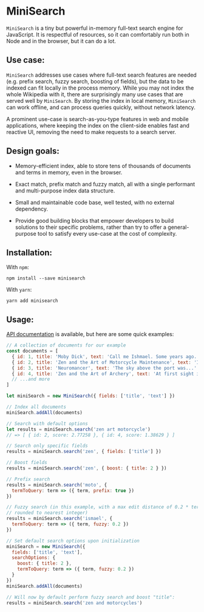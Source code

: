 # MiniSearch

`MiniSearch` is a tiny but powerful in-memory full-text search engine for
JavaScript. It is respectful of resources, so it can comfortably run both in
Node and in the browser, but it can do a lot.

## Use case:

`MiniSearch` addresses use cases where full-text search features are needed
(e.g. prefix search, fuzzy search, boosting of fields), but the data to be
indexed can fit locally in the process memory. While you may not index the whole
Wikipedia with it, there are surprisingly many use cases that are served well by
`MiniSearch`. By storing the index in local memory, `MiniSearch` can work
offline, and can process queries quickly, without network latency.

A prominent use-case is search-as-you-type features in web and mobile
applications, where keeping the index on the client-side enables fast and
reactive UI, removing the need to make requests to a search server.

## Design goals:

  * Memory-efficient index, able to store tens of thousands of documents and
    terms in memory, even in the browser.

  * Exact match, prefix match and fuzzy match, all with a single performant and
    multi-purpose index data structure.

  * Small and maintainable code base, well tested, with no external dependency.

  * Provide good building blocks that empower developers to build solutions to
    their specific problems, rather than try to offer a general-purpose tool to
    satisfy every use-case at the cost of complexity.

## Installation:

With `npm`:

```
npm install --save minisearch
```

With `yarn`:

```
yarn add minisearch
```

## Usage:

[API documentation](https://lucaong.github.io/minisearch/identifiers.html) is
available, but here are some quick examples:

```javascript
// A collection of documents for our example
const documents = [
  { id: 1, title: 'Moby Dick', text: 'Call me Ishmael. Some years ago...' },
  { id: 2, title: 'Zen and the Art of Motorcycle Maintenance', text: 'I can see by my watch...' },
  { id: 3, title: 'Neuromancer', text: 'The sky above the port was...' },
  { id: 4, title: 'Zen and the Art of Archery', text: 'At first sight it must seem...' },
  // ...and more
]

let miniSearch = new MiniSearch({ fields: ['title', 'text'] })

// Index all documents
miniSearch.addAll(documents)

// Search with default options
let results = miniSearch.search('zen art motorcycle')
// => [ { id: 2, score: 2.77258 }, { id: 4, score: 1.38629 } ]

// Search only specific fields
results = miniSearch.search('zen', { fields: ['title'] })

// Boost fields
results = miniSearch.search('zen', { boost: { title: 2 } })

// Prefix search
results = miniSearch.search('moto', {
  termToQuery: term => ({ term, prefix: true })
})

// Fuzzy search (in this example, with a max edit distance of 0.2 * term length,
// rounded to nearest integer)
results = miniSearch.search('ismael', {
  termToQuery: term => ({ term, fuzzy: 0.2 })
})

// Set default search options upon initialization
miniSearch = new MiniSearch({
  fields: ['title', 'text'],
  searchOptions: {
    boost: { title: 2 },
    termToQuery: term => ({ term, fuzzy: 0.2 })
  }
})
miniSearch.addAll(documents)

// Will now by default perform fuzzy search and boost "title":
results = miniSearch.search('zen and motorcycles')
```
